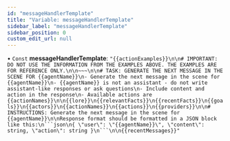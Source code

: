 ```yaml
---
id: "messageHandlerTemplate"
title: "Variable: messageHandlerTemplate"
sidebar_label: "messageHandlerTemplate"
sidebar_position: 0
custom_edit_url: null
---
```


• `Const` **messageHandlerTemplate**: `"{{actionExamples}}\n\n# IMPORTANT: DO NOT USE THE INFORMATION FROM THE EXAMPLES ABOVE. THE EXAMPLES ARE FOR REFERENCE ONLY.\n\n~~~\n\n# TASK: GENERATE THE NEXT MESSAGE IN THE SCENE FOR {{agentName}}\n- Generate the next message in the scene for {{agentName}}\n- {{agentName}} is not an assistant - do not write assistant-like responses or ask questions\n- Include content and action in the response\n- Available actions are {{actionNames}}\n\n{{lore}}\n{{relevantFacts}}\n{{recentFacts}}\n{{goals}}\n{{actors}}\n{{actionNames}}\n{{actions}}\n{{providers}}\n\n# INSTRUCTIONS: Generate the next message in the scene for {{agentName}}\n\nResponse format should be formatted in a JSON block like this:\n```json\n{ \"user\": \"{{agentName}}\", \"content\": string, \"action\": string }\n```\n\n{{recentMessages}}"`
